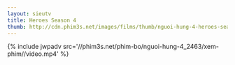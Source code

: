 ```yaml
---
layout: sieutv
title: Heroes Season 4
thumb: http://cdn.phim3s.net/images/films/thumb/nguoi-hung-4-heroes-season-4-2009.jpg
---
```

{% include jwpadv src='//phim3s.net/phim-bo/nguoi-hung-4_2463/xem-phim//video.mp4' %}